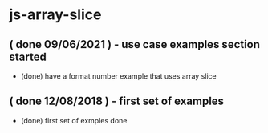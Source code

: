 # js-array-slice

## ( done 09/06/2021 ) - use case examples section started
* (done) have a format number example that uses array slice

## ( done 12/08/2018 ) - first set of examples
* (done) first set of exmples done